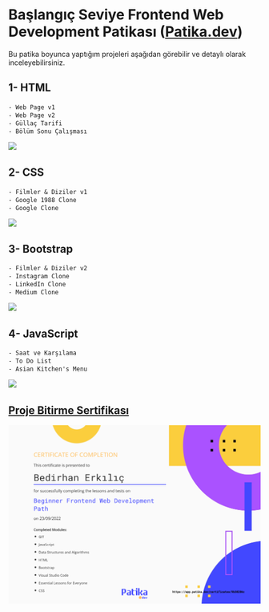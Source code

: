 # Başlangıç Seviye Frontend Web Development Patikası ([Patika.dev](https://www.patika.dev/))

Bu patika boyunca yaptığım projeleri aşağıdan görebilir ve detaylı olarak inceleyebilirsiniz.

## 1- HTML

    - Web Page v1
    - Web Page v2
    - Güllaç Tarifi
    - Bölüm Sonu Çalışması

![](https://i.hizliresim.com/58m1k07.gif)

## 2- CSS

    - Filmler & Diziler v1
    - Google 1988 Clone
    - Google Clone

![](https://i.hizliresim.com/l8awln1.gif)

## 3- Bootstrap

    - Filmler & Diziler v2
    - Instagram Clone
    - LinkedIn Clone
    - Medium Clone

![](https://i.hizliresim.com/6z7zqru.gif)

## 4- JavaScript

    - Saat ve Karşılama
    - To Do List
    - Asian Kitchen's Menu

![](https://i.hizliresim.com/g037i1a.gif)


## [Proje Bitirme Sertifikası](https://app.patika.dev/certificates/9b30286c)

![Sertfika](Ba%C5%9Flang%C4%B1%C3%A7%20Seviye%20Frontend%20Web%20Development%20Patikas%C4%B1%20ENG.jpg)
